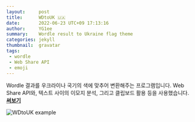 ```yaml
---
layout:     post
title:      WDtoUK 🇺🇦
date:       2022-06-23 UTC+09 17:13:16
author:     YG1ee
summary:    Wordle result to Ukraine flag theme
categories: jekyll
thumbnail:  gravatar
tags:
 - wordle
 - Web Share API
 - emoji
---
```


Wordle 결과를 우크라이나 국기의 색에 맞추어 변환해주는 프로그램입니다.
Web Share API와, 텍스트 사이의 이모지 분석, 그리고 클립보드 활용 등을 사용했습니다.\
**[써보기](/wd2uk/index.html)**

![WDtoUK example](https://i.imgur.com/uOa0Shr.png)
